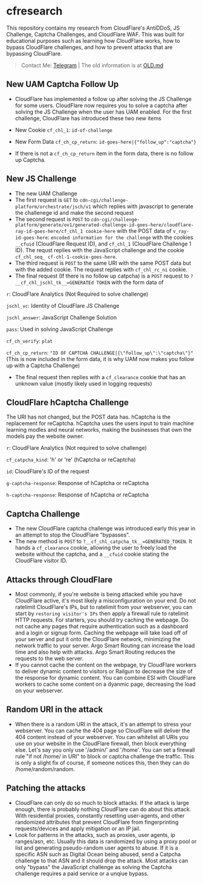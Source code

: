 # cfresearch
This repository contains my research from CloudFlare's AntiDDoS, JS Challenge, Captcha Challenges, and CloudFlare WAF.
This was built for educational purposes such as learning how CloudFlare works, how to bypass CloudFlare challenges, and how to prevent attacks that are bypassing CloudFlare.
> Contact Me: [Telegram](https://t.me/trespassed) | The old information is at [OLD.md](https://github.com/scaredos/cfresearch/blob/master/OLD.md)

## New UAM Captcha Follow Up
- CloudFlare has implemented a follow up after solving the JS Challenge for some users. CloudFlare now requires you to solve a captcha after solving the JS Challenge when the user has UAM enabled. For the first challenge, CloudFlare has introduced these two new items
- New Cookie
`cf_chl_1`: `id-of-challenge`

- New Form Data
`cf_ch_cp_return`: `id-goes-here|{"follow_up":"captcha"}`

- If there is not a `cf_ch_cp_return` item in the form data, there is no follow up Captcha. 

## New JS Challenge
- The new UAM Challenge
- The first request is `GET` to `cdn-cgi/challenge-platform/orchestrate/jsch/v1` which replies with javascript to generate the challenege id and make the second request
- The second request is `POST` to `cdn-cgi/challenge-platform/generate/ov1/generated-challenge-id-goes-here/cloudflare-ray-id-goes-here/cf_chl_1 cookie-here` with the POST data of `v_ray-id-goes-here`: `encoded information for the challenge` with the cookies `__cfuid` (CloudFlare Request ID), and `cf_chl_1` (CloudFlare Challenge 1 ID). The requst replies with the JavaScript challenge and the cookie `cf_chl_seq_ cf-chl-1-cookie-goes-here`.
- The third request is `POST` to the same URI with the same POST data but with the added cookie. The request replies with `cf_chl_rc_ni` cookie.
- The final request (If there is no follow up catpcha) is a `POST` request to `?__cf_chl_jschl_tk__=GENERATEd TOKEN` with the form data of 

`r`: CloudFlare Analytics (Not Required to solve challenge)

`jschl_vc`: Identity of CloudFlare JS Challenge

`jschl_answer`: JavaScript Challenge Solution

`pass`: Used in solving JavaScript Challenge

`cf_ch_verify`: `plat`

`cf_ch_cp_return`: `"ID OF CAPTCHA CHALLENGE|{\"follow_up\":\"captcha\"}"` (This is now included in the form data, it is why UAM now makes you follow up with a Captcha Challenge)

- The final request then replies with a `cf_clearance` cookie that has an unknown value (mostly likely used in logging requests)

## CloudFlare hCaptcha Challenge
The URI has not changed, but the POST data has. hCaptcha is the replacement for reCaptcha. hCaptcha uses the users input to train machine learning modles and neural networks, making the businesses that own the models pay the website owner.

`r`: CloudFlare Analytics (Not required to solve challenge)

`cf_catpcha_kind`: 'h' or 're' (hCaptcha or reCaptcha)

`id`: CloudFlare's ID of the request

`g-captcha-response`: Response of hCaptcha or reCaptcha

`h-captcha-response`: Response of hCaptcha or reCaptcha


## Captcha Challenge
- The new CloudFlare captcha challenge was introduced early this year in an attempt to stop the CloudFlare "bypasses".
- The new method is `POST` to `?__cf_chl_catpcha_tk__=GENERATED_TOKEN`. It hands a `cf_clearance` cookie, allowing the user to freely load the website without the captcha, and a `__cfuid` cookie stating the CloudFlare visitor ID. 


## Attacks through CloudFlare
- Most commonly, if you're website is being attacked while you have CloudFlare active, it's most likely a misconfiguration on your end. Do not ratelimit CloudFlare's IPs, but to ratelimit from your webserver, you can start by `restoring visitor's IPs` then apply a firewall rule to ratelimit HTTP requests. For starters, you should try caching the webpage. Do not cache any pages that require authentication such as a dashboard and a login or signup form. Caching the webpage will take load off of your server and put it onto the CloudFlare network, minimizing the network traffic to your server. Argo Smart Routing can increase the load time and also help with attacks. Argo Smart Routing reduces the requests to the web server.
- If you cannot cache the content on the webpage, try CloudFlare workers to deliver dynamic content to visitors or Railgun to decrease the size of the response for dynamic content. You can combine ESI with CloudFlare workers to cache some content on a dyanmic page, decreasing the load on your webserver. 

## Random URI in the attack
- When there is a random URI in the attack, it's an attempt to stress your webserver. You can cache the 404 page so CloudFlare will deliver the 404 content instead of your webserver. You can whitelist all URIs you use on your website in the CloudFlare firewall, then block everything else. Let's say you only use '/admin/' and '/home'. You can set a firewall rule "if not /home/ in URI" to block or captcha challenge the traffic. This is only a slight fix of course, if someone notices this, then they can do /home/random/random. 

## Patching the attacks
- CloudFlare can only do so much to block attacks. If the attack is large enough, there is probably nothing CloudFlare can do about this attack. With residential proxies, constantly resetting user-agents, and other randomized attributes that prevent CloudFlare from fingerprinting requests/devices and apply mitigation or an IP jail.
- Look for patterns in the attacks, such as proxies, user agents, ip ranges/asn, etc. Usually this data is randomized by using a proxy pool or list and generating pseudo-random user agents to abuse. If it is a specific ASN such as Digital Ocean being abused, send a Catpcha challenge to that ASN and it should drop the attack. Most attacks can only "bypass" the JavaScript challenge as solving the Captcha challenge requires a paid service or a unqiue bypass.
